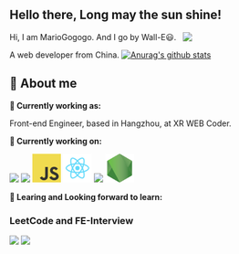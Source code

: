 <h2>Hello there, Long may the sun shine!</h2>
<!-- <img src="https://media.giphy.com/media/Xbh5F28Dog6SjJCL8F/giphy.gif" width="50"><img src="https://media.giphy.com/media/RNQ4f8D08aWve2k15t/giphy.gif" width="50"> -->

<img align='right' src='https://user-images.githubusercontent.com/5713670/87202985-820dcb80-c2b6-11ea-9f56-7ec461c497c3.gif' width='200"'>

Hi, I am MarioGogogo. And I go by Wall-E😃.

A web developer from China.
[![Anurag's github stats](https://github-readme-stats.vercel.app/api?username=MarioGogogo&show_icons=true&theme=vue-dark)](https://github.com/anuraghazra/github-readme-stats)

## 👯 About me

**💼 Currently working as:**

Front-end Engineer, based in Hangzhou, at XR WEB Coder.

**🌱 Currently working on:**

<code><a href="javascript:;" target="_blank"><img height="50" src="https://cdn.svgporn.com/logos/html-5.svg"></a></code>
<code><a href="javascript:;" target="_blank"><img height="50" src="https://cdn.svgporn.com/logos/css-3.svg"></a></code>
<code><a href="javascript:;" target="_blank"><img height="50" src="https://raw.githubusercontent.com/github/explore/80688e429a7d4ef2fca1e82350fe8e3517d3494d/topics/javascript/javascript.png"></a></code>
<code><a href="javascript:;" target="_blank"><img height="50" src="https://raw.githubusercontent.com/github/explore/80688e429a7d4ef2fca1e82350fe8e3517d3494d/topics/react/react.png"></a></code>
<code><a href="javascript:;" target="_blank"><img height="50" src="https://cdn.svgporn.com/logos/vue.svg"></a></code>
<code><a href="javascript:;" target="_blank"><img height="50" src="https://raw.githubusercontent.com/github/explore/80688e429a7d4ef2fca1e82350fe8e3517d3494d/topics/nodejs/nodejs.png"></a></code>

**🎯 Learing and Looking forward to learn:**
### LeetCode and FE-Interview
<code><a href="javascript:;" target="_blank"><img height="50" src="https://www.vectorlogo.zone/logos/nestjs/nestjs-icon.svg"></a></code>
<code><a href="javascript:;" target="_blank"><img height="50" src="https://www.vectorlogo.zone/logos/apple_objectivec/apple_objectivec-icon.svg"></a></code>

<!-- **📫  Reach me at:** -->

